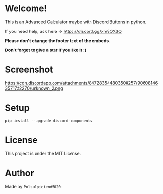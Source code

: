 # Welcome!
This is an Advanced Calculator maybe with Discord Buttons in python.

If you need help, ask here -> https://discord.gg/xm9QX3Q


__**Please don't change the footer text of the embeds.**__

**Don't forget to give a star if you like it :)**

# Screenshot
https://cdn.discordapp.com/attachments/847283544803508257/906081463571722270/unknown_2.png

# Setup
```pip install --upgrade discord-components```

# License
This project is under the MIT License.

# Author
Made by `Polsulpicien#5020`
